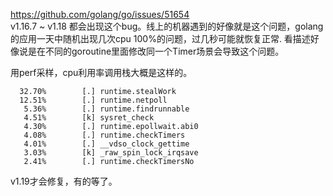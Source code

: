 https://github.com/golang/go/issues/51654    
v1.16.7 ~ v1.18 都会出现这个bug。线上的机器遇到的好像就是这个问题，golang的应用一天中随机出现几次cpu 100%的问题，过几秒可能就恢复正常.
看描述好像说是在不同的goroutine里面修改同一个Timer场景会导致这个问题。

用perf采样，cpu利用率调用栈大概是这样的。
```text
  32.70%        [.] runtime.stealWork
  12.51%        [.] runtime.netpoll
   5.36%        [.] runtime.findrunnable
   4.51%        [k] sysret_check
   4.30%        [.] runtime.epollwait.abi0
   4.08%        [.] runtime.checkTimers
   4.01%        [.] __vdso_clock_gettime
   3.03%        [k] _raw_spin_lock_irqsave
   2.41%        [.] runtime.checkTimersNo
```

v1.19才会修复，有的等了。
